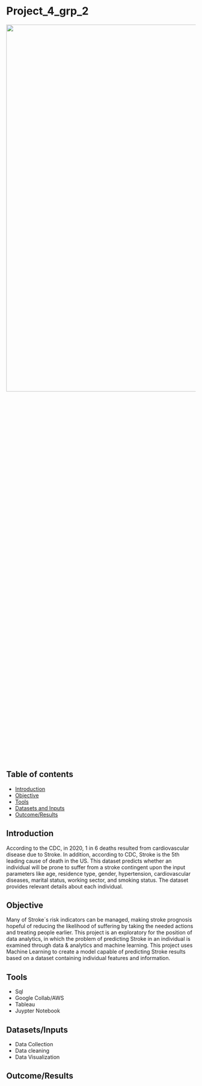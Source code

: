 # Project_4_grp_2

<img src="https://user-images.githubusercontent.com/107385310/204402113-c9089e9f-7e60-428f-b14a-9153cf9e77a7.png" width=150% height=50%>

## Table of contents ##
- [Introduction](#Introduction)
- [Objective](#Objective)
- [Tools](#Tools)
- [Datasets and Inputs](#Datasets/Inputs)
- [Outcome/Results](#Outcome/Results)

## Introduction 

According to the CDC, in 2020, 1 in 6 deaths resulted from cardiovascular disease due to Stroke. In addition, according to CDC, Stroke is the 5th leading cause of death in the US. This dataset predicts whether an individual will be prone to suffer from a stroke contingent upon the input parameters like age, residence type, gender, hypertension, cardiovascular diseases, marital status, working sector, and smoking status. The dataset provides relevant details about each individual. 

## Objective

Many of Stroke´s risk indicators can be managed, making stroke prognosis hopeful of reducing the likelihood of suffering by taking the needed actions and treating people earlier. This project is an exploratory for the position of data analytics, in which the problem of predicting Stroke in an individual is examined through data & analytics and machine learning. This project uses Machine Learning to create a  model capable of predicting Stroke results based on a dataset containing individual features and information.  

## Tools
+ Sql
+ Google Collab/AWS 
+ Tableau
+ Juypter Notebook

## Datasets/Inputs 
- Data Collection
- Data cleaning
- Data Visualization

## Outcome/Results
